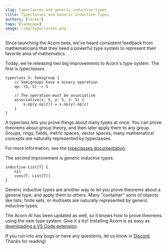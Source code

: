```yaml
---
slug: typeclasses-and-generic-inductive-types
title: Typeclasses and Generic Inductive Types
authors: [lacker]
tags: [language]
image: /img/typeclasses.png
---
```


Since launching the Acorn beta, we've heard consistent feedback from mathematicians that they need a powerful type system to represent their favorite area of mathematics.

Today, we're releasing two big improvements to Acorn's type system. The first is _typeclasses_.

<!-- truncate -->

```acorn
typeclass S: Semigroup {
    // Semigroups have a binary operation
    op: (S, S) -> S

    // The operation must be associative
    associative(x: S, y: S, z: S) {
        x.op(y.op(z)) = x.op(y).op(z)
    }
}
```

A typeclass lets you prove things about many types at once. You can prove theorems about group theory, and then later apply them to any group. Groups, rings, fields, metric spaces, vector spaces, many mathematical concepts are naturally represented by typeclasses.

For more information, see the [typeclasses documentation](/docs/language/typeclasses/).

The second improvement is _generic inductive types_.

```acorn
inductive List[T] {
    nil
    cons(T, List[T])
}
```

Generic inductive types are another way to let you prove theorems about a general type, and apply them to others. Many "container" sorts of objects like lists, finite sets, or multisets are naturally represented by generic inductive types.

The Acorn AI has been updated as well, so it knows how to prove theorems using the new type system. Give it a try! Installing Acorn is as easy as [downloading a VS Code extension](/docs/installation/).

If you run into any bugs or have any questions, let us know in [Discord](https://discord.com/invite/RqXxaye4MC). Thanks for reading!
